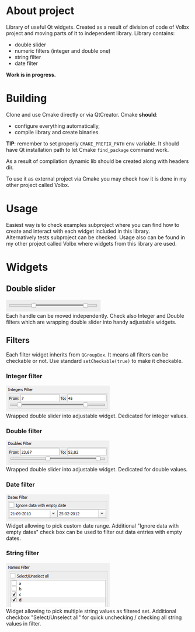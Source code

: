# About project
 Library of useful Qt widgets. Created as a result of division of code of Volbx project and moving parts of it to independent library. Library contains:  
 + double slider
 + numeric filters (integer and double one)
 + string filter
 + date filter  

**Work is in progress.**
 
# Building
Clone and use Cmake directly or via QtCreator. Cmake **should**:
+ configure everything automatically,
+ compile library and create binaries.

**TIP**: remember to set properly `CMAKE_PREFIX_PATH` env variable. It should have Qt installation path to let Cmake `find_package` command work.  

As a result of compilation dynamic lib should be created along with headers dir.

To use it as external project via Cmake you may check how it is done in my other project called Volbx.

# Usage
Easiest way is to check examples subproject where you can find how to create and interact with each widget included in this library.  
Alternatively tests subproject can be checked. Usage also can be found in my other project called Volbx where widgets from this library are used.

# Widgets
## Double slider
![Alt text](DoubleSlider.png?raw=true "Double slider")  
Each handle can be moved independently. Check also Integer and Double filters which are wrapping double slider into handy adjustable widgets.  
## Filters
Each filter widget inherits from `QGroupBox`. It means all filters can be checkable or not. Use standard `setCheckable(true)` to make it checkable.
### Integer filter
![Alt text](IntegerFilter.png?raw=true "Integer filter not checkable")  
Wrapped double slider into adjustable widget. Dedicated for integer values.
### Double filter
![Alt text](DoubleFilter.png?raw=true "Double filter not checkable")  
Wrapped double slider into adjustable widget. Dedicated for double values.
### Date filter
![Alt text](DateFilter.png?raw=true "Date filter not checkable")  
Widget allowing to pick custom date range. Additional "Ignore data with empty dates" check box can be used to filter out data entries with empty dates.
### String filter
![Alt text](StringFilter.png?raw=true "String filter not checkable")  
Widget allowing to pick multiple string values as filtered set. Additional checkbox "Select/Unselect all" for quick unchecking / checking all string values in filter.
